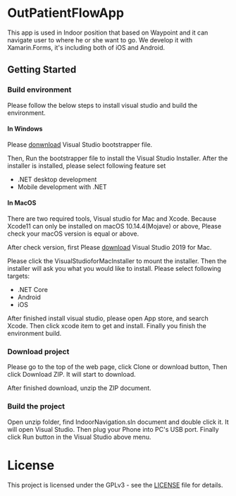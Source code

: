 # OutPatientFlowApp

This app is used in Indoor position that based on Waypoint and it can navigate user to where he or she want to go.
We develop it with Xamarin.Forms, it's including both of iOS and Android.

## Getting Started

### Build environment

Please follow the below steps to install visual studio and build the environment.

#### In Windows
Please [donwnload](https://visualstudio.microsoft.com/vs/) Visual Studio bootstrapper file.

Then, Run the bootstrapper file to install the Visual Studio Installer.
After the installer is installed, please select following feature set

* .NET desktop development
* Mobile development with .NET

#### In MacOS
There are two required tools, Visual studio for Mac and Xcode.
Because Xcode11 can only be installed on macOS 10.14.4(Mojave) or above,
Please check your macOS version is equal or above.

After check version, first Please [download](https://visualstudio.microsoft.com/vs/mac/) Visual Studio 2019 for Mac.

Please click the VisualStudioforMacInstaller to mount the installer.
Then the installer will ask you what you would like to install.
Please select following targets:

* .NET Core
* Android
* iOS

After finished install visual studio, please open App store, and search Xcode.
Then click xcode item to get and install.
Finally you finish the environment build.

### Download project

Please go to the top of the web page, click Clone or download button, Then click Download ZIP.
It will start to download.

After finished download, unzip the ZIP document.

### Build the project

Open unzip folder, find IndoorNavigation.sln document and double click it. It will open Visual Studio.
Then plug your Phone into PC's USB port.
Finally click Run button in the Visual Studio above menu.

# License
This project is licensed under the GPLv3 - see the [LICENSE](LICENSE) file for details.



